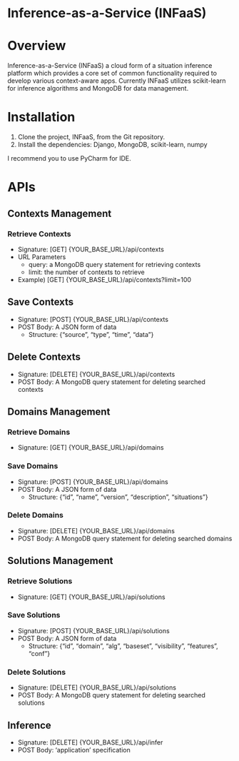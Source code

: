 Inference-as-a-Service (INFaaS)
======
# Overview
Inference-as-a-Service (INFaaS) a cloud form of a situation inference platform which provides a core set of common functionality required to develop various context-aware apps.
Currently INFaaS utilizes scikit-learn for inference algorithms and MongoDB for data management.

# Installation
1. Clone the project, INFaaS, from the Git repository.
2. Install the dependencies: Django, MongoDB, scikit-learn, numpy

I recommend you to use PyCharm for IDE.

# APIs

## Contexts Management
### Retrieve Contexts
* Signature: [GET] {YOUR_BASE_URL}/api/contexts
* URL Parameters
    * query: a MongoDB query statement for retrieving contexts
    * limit: the number of contexts to retrieve
* Example) [GET] {YOUR_BASE_URL}/api/contexts?limit=100
## Save Contexts
* Signature: [POST] {YOUR_BASE_URL}/api/contexts
* POST Body: A JSON form of data
    * Structure: {“source”, “type”, “time”, “data”}
## Delete Contexts
* Signature: [DELETE] {YOUR_BASE_URL}/api/contexts
* POST Body: A MongoDB query statement for deleting searched contexts

## Domains Management
### Retrieve Domains
* Signature: [GET] {YOUR_BASE_URL}/api/domains
### Save Domains
* Signature: [POST] {YOUR_BASE_URL}/api/domains
* POST Body: A JSON form of data
    * Structure: {“id”, “name”, “version”, “description”, “situations”}
### Delete Domains
* Signature: [DELETE] {YOUR_BASE_URL}/api/domains
* POST Body: A MongoDB query statement for deleting searched domains

## Solutions Management
### Retrieve Solutions
* Signature: [GET] {YOUR_BASE_URL}/api/solutions
### Save Solutions
* Signature: [POST] {YOUR_BASE_URL}/api/solutions
* POST Body: A JSON form of data
    * Structure: {“id”, “domain”, “alg”, “baseset”, “visibility”, “features”, “conf”}
### Delete Solutions
* Signature: [DELETE] {YOUR_BASE_URL}/api/solutions
* POST Body: A MongoDB query statement for deleting searched solutions

## Inference
* Signature: [DELETE] {YOUR_BASE_URL}/api/infer
* POST Body: ‘application’ specification
